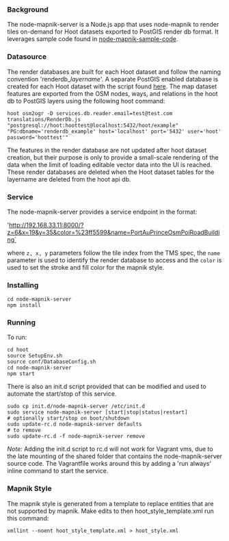 ### Background
The node-mapnik-server is a Node.js app that uses node-mapnik to render tiles on-demand for Hoot datasets exported to PostGIS render db format.  It leverages sample code found in [node-mapnik-sample-code](https://github.com/mapnik/node-mapnik-sample-code).

### Datasource
The render databases are built for each Hoot dataset and follow the naming convention 'renderdb_*layername*'.  A separate PostGIS enabled database is created for each Hoot dataset with the script found [here](https://github.com/ngageoint/hootenanny/blob/mapnik/scripts/exportrenderdb.sh).  The map dataset features are exported from the OSM nodes, ways, and relations in the hoot db to PostGIS layers using the following hoot command:

`hoot osm2ogr -D services.db.reader.email=test@test.com translations/RenderDb.js "postgresql://hoot:hoottest@localhost:5432/hoot/example" "PG:dbname='renderdb_example' host='localhost' port='5432' user='hoot' password='hoottest'"`

The features in the render database are not updated after hoot dataset creation, but their purpose is only to provide a small-scale rendering of the data when the limit of loading editable vector data into the UI is reached.  These render databases are deleted when the Hoot dataset tables for the layername are deleted from the hoot api db.

### Service
The node-mapnik-server provides a service endpoint in the format:

'http://192.168.33.11:8000/?z=6&x=19&y=35&color=%23ff5599&name=PortAuPrinceOsmPoiRoadBuilding`

where `z, x, y` parameters follow the tile index from the TMS spec, the `name` parameter is used to identify the render database to access and the `color` is used to set the stroke and fill color for the mapnik style.

### Installing
```
cd node-mapnik-server
npm install
```
### Running
To run:
```
cd hoot
source SetupEnv.sh
source conf/DatabaseConfig.sh
cd node-mapnik-server
npm start
```

There is also an init.d script provided that can be modified and used to automate the start/stop of this service.

```
sudo cp init.d/node-mapnik-server /etc/init.d
sudo service node-mapnik-server [start|stop|status|restart]
# optionally start/stop on boot/shutdown
sudo update-rc.d node-mapnik-server defaults
# to remove
sudo update-rc.d -f node-mapnik-server remove
```

*Note:*  Adding the init.d script to rc.d will not work for Vagrant vms, due to the late mounting of the shared folder that contains the node-mapnik-server source code.  The Vagrantfile works around this by adding a 'run always' inline command to start the service.

### Mapnik Style
The mapnik style is generated from a template to replace entities that are not supported by mapnik.  Make edits to then hoot_style_template.xml run this command:

`xmllint --noent hoot_style_template.xml > hoot_style.xml`